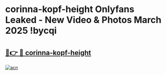 # corinna-kopf-height Onlyfans Leaked - New Video & Photos March 2025 !bycqi

# <h2><a href="https://t5cft8.iuczelnia.edu.pl?title=corinna-kopf-height&ref=bycqi">🔗👉 🔴 corinna-kopf-height</a></h2>

[![acn](https://github.com/user-attachments/assets/0f9c940e-d8b0-45ae-aac7-cd30a18b3e1c)](https://t5cft8.iuczelnia.edu.pl?title=corinna-kopf-height&ref=bycqi)

